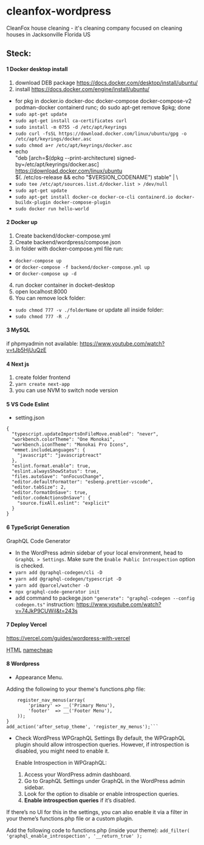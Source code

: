 # cleanfox-wordpress

CleanFox house cleaning - it's cleaning company focused on cleaning houses in Jacksonville Florida US

## Steck:

#### 1 Docker desktop install

1. download DEB package
   https://docs.docker.com/desktop/install/ubuntu/
2. install
   https://docs.docker.com/engine/install/ubuntu/

- for pkg in docker.io docker-doc docker-compose docker-compose-v2 podman-docker containerd runc; do sudo apt-get remove $pkg; done
- `sudo apt-get update`
- `sudo apt-get install ca-certificates curl`
- `sudo install -m 0755 -d /etc/apt/keyrings`
- `sudo curl -fsSL https://download.docker.com/linux/ubuntu/gpg -o /etc/apt/keyrings/docker.asc`
- `sudo chmod a+r /etc/apt/keyrings/docker.asc`
- echo \
   "deb [arch=$(dpkg --print-architecture) signed-by=/etc/apt/keyrings/docker.asc] https://download.docker.com/linux/ubuntu \
   $(. /etc/os-release && echo "$VERSION_CODENAME") stable" | \
- `sudo tee /etc/apt/sources.list.d/docker.list > /dev/null`
- `sudo apt-get update`
- `sudo apt-get install docker-ce docker-ce-cli containerd.io docker-buildx-plugin docker-compose-plugin`
- `sudo docker run hello-world`

#### 2 Docker up

1. Create backend/docker-compose.yml
2. Create backend/wordpress/compose.json
3. in folder with docker-compose.yml file run:

- `docker-compose up`
- or `docker-compose -f backend/docker-compose.yml up`
- or `docker-compose up -d`

4. run docker container in docket-desktop
5. open localhost:8000
6. You can remove lock folder:

- `sudo chmod 777 -v ./folderName`
  or update all inside folder:
- `sudo chmod 777 -R ./`

#### 3 MySQL

if phpmyadmin not available:
https://www.youtube.com/watch?v=tJb5HjUuQzE

#### 4 Next js

1. create folder frontend
2. `yarn create next-app`
3. you can use NVM to switch node version

#### 5 VS Code Eslint

- setting.json

```
{
  "typescript.updateImportsOnFileMove.enabled": "never",
  "workbench.colorTheme": "One Monokai",
  "workbench.iconTheme": "Monokai Pro Icons",
  "emmet.includeLanguages": {
    "javascript": "javascriptreact"
  },
  "eslint.format.enable": true,
  "eslint.alwaysShowStatus": true,
  "files.autoSave": "onFocusChange",
  "editor.defaultFormatter": "esbenp.prettier-vscode",
  "editor.tabSize": 2,
  "editor.formatOnSave": true,
  "editor.codeActionsOnSave": {
    "source.fixAll.eslint": "explicit"
  }
}
```

#### 6 TypeScript Generation

GraphQL Code Generator

- In the WordPress admin sidebar of your local environment, head to `GraphQL > Settings`. Make sure the `Enable Public Introspection` option is checked.
- `yarn add @graphql-codegen/cli -D`
- `yarn add @graphql-codegen/typescript -D`
- `yarn add @parcel/watcher -D`
- `npx graphql-code-generator init`
- add command to packege.json
  `"generate": "graphql-codegen --config codegen.ts"`
  instruction: https://www.youtube.com/watch?v=74JkP9CUWiI&t=243s

#### 7 Deploy Vercel

https://vercel.com/guides/wordpress-with-vercel

<abbr title="Setting DNS Namecheap">HTML</abbr>
[namecheap](https://www.namecheap.com/support/knowledgebase/article.aspx/9837/46/how-to-connect-a-domain-to-a-server-or-hosting/#hostingwus)

#### 8 Wordpress

- Appearance Menu.

Adding the following to your theme's functions.php file:

````function register_my_menus() {
    register_nav_menus(array(
        'primary' => __('Primary Menu'),
        'footer'  => __('Footer Menu'),
    ));
}
add_action('after_setup_theme', 'register_my_menus');```
````

- Check WordPress WPGraphQL Settings
  By default, the WPGraphQL plugin should allow introspection queries. However, if introspection is disabled, you might need to enable it.

  Enable Introspection in WPGraphQL:

  1. Access your WordPress admin dashboard.
  2. Go to GraphQL Settings under GraphQL in the WordPress admin sidebar.
  3. Look for the option to disable or enable introspection queries.
  4. **Enable introspection queries** if it’s disabled.

If there’s no UI for this in the settings, you can also enable it via a filter in your theme’s functions.php file or a custom plugin.

Add the following code to functions.php (inside your theme):
`add_filter( 'graphql_enable_introspection', '__return_true' );`
